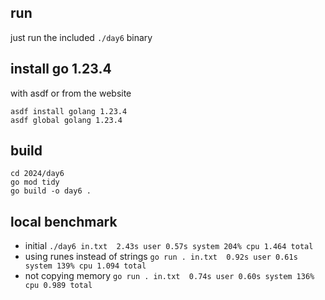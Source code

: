 ## run
just run the included `./day6` binary 

## install go 1.23.4

with asdf or from the website
```
asdf install golang 1.23.4
asdf global golang 1.23.4
```


## build 
```
cd 2024/day6
go mod tidy
go build -o day6 .
```



## local benchmark
- initial
```./day6 in.txt  2.43s user 0.57s system 204% cpu 1.464 total```
- using runes instead of strings
```go run . in.txt  0.92s user 0.61s system 139% cpu 1.094 total```
- not copying memory 
```go run . in.txt  0.74s user 0.60s system 136% cpu 0.989 total```
